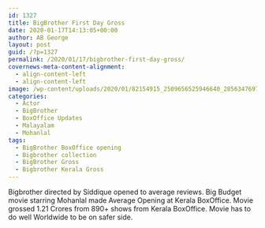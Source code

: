 ```yaml
---
id: 1327
title: BigBrother First Day Gross
date: 2020-01-17T14:13:05+00:00
author: AB George
layout: post
guid: /?p=1327
permalink: /2020/01/17/bigbrother-first-day-gross/
covernews-meta-content-alignment:
  - align-content-left
  - align-content-left
image: /wp-content/uploads/2020/01/82154915_2509656525946640_2856347697894391808_n.jpg
categories:
  - Actor
  - BigBrother
  - BoxOffice Updates
  - Malayalam
  - Mohanlal
tags:
  - BigBrother BoxOffice opening
  - Bigbrother collection
  - BigBrother Gross
  - Bigbrother Kerala Gross
---
```

Bigbrother directed by Siddique opened to average reviews. Big Budget movie starring Mohanlal made Average Opening at Kerala BoxOffice. Movie grossed 1.21 Crores from 890+ shows from Kerala BoxOffice. Movie has to do well Worldwide to be on safer side.